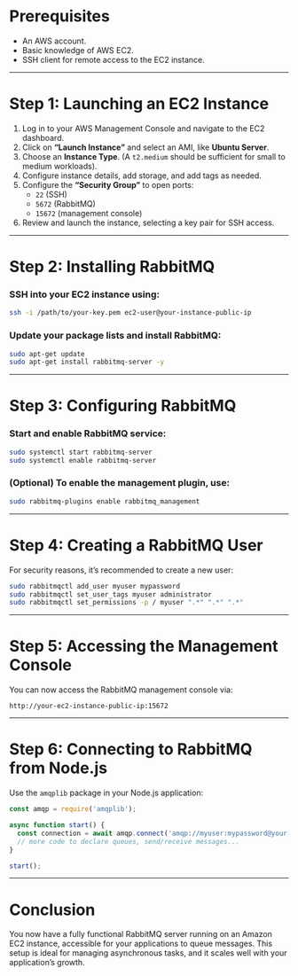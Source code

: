 # Prerequisites

- An AWS account.
- Basic knowledge of AWS EC2.
- SSH client for remote access to the EC2 instance.

---

# Step 1: Launching an EC2 Instance

1. Log in to your AWS Management Console and navigate to the EC2 dashboard.
2. Click on **“Launch Instance”** and select an AMI, like **Ubuntu Server**.
3. Choose an **Instance Type**. (A `t2.medium` should be sufficient for small to medium workloads).
4. Configure instance details, add storage, and add tags as needed.
5. Configure the **“Security Group”** to open ports:
   - `22` (SSH)
   - `5672` (RabbitMQ)
   - `15672` (management console)
6. Review and launch the instance, selecting a key pair for SSH access.

---

# Step 2: Installing RabbitMQ

### SSH into your EC2 instance using:

```sh
ssh -i /path/to/your-key.pem ec2-user@your-instance-public-ip
```

### Update your package lists and install RabbitMQ:

```sh
sudo apt-get update
sudo apt-get install rabbitmq-server -y
```

---

# Step 3: Configuring RabbitMQ

### Start and enable RabbitMQ service:

```sh
sudo systemctl start rabbitmq-server
sudo systemctl enable rabbitmq-server
```

### (Optional) To enable the management plugin, use:

```sh
sudo rabbitmq-plugins enable rabbitmq_management
```

---

# Step 4: Creating a RabbitMQ User

For security reasons, it’s recommended to create a new user:

```sh
sudo rabbitmqctl add_user myuser mypassword
sudo rabbitmqctl set_user_tags myuser administrator
sudo rabbitmqctl set_permissions -p / myuser ".*" ".*" ".*"
```

---

# Step 5: Accessing the Management Console

You can now access the RabbitMQ management console via:

```
http://your-ec2-instance-public-ip:15672
```

---

# Step 6: Connecting to RabbitMQ from Node.js

Use the `amqplib` package in your Node.js application:

```javascript
const amqp = require('amqplib');

async function start() {
  const connection = await amqp.connect('amqp://myuser:mypassword@your-ec2-instance-public-ip');
  // more code to declare queues, send/receive messages...
}

start();
```

---

# Conclusion

You now have a fully functional RabbitMQ server running on an Amazon EC2 instance, accessible for your applications to queue messages. This setup is ideal for managing asynchronous tasks, and it scales well with your application’s growth.
